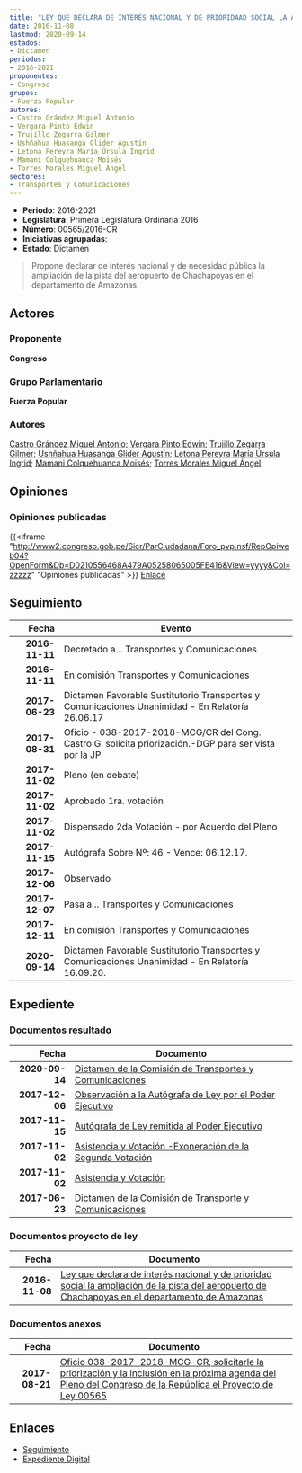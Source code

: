 ```yaml
---
title: "LEY QUE DECLARA DE INTERÉS NACIONAL Y DE PRIORIDAAD SOCIAL LA AMPLIACIÓN DE LA PISTA DEL AEROPUERTO DE CHACHAPOYAS EN EL DEPARTAMENTO DE AMAZONAS."
date: 2016-11-08
lastmod: 2020-09-14
estados:
- Dictamen
periodos:
- 2016-2021
proponentes:
- Congreso
grupos:
- Fuerza Popular
autores:
- Castro Grández Miguel Antonio
- Vergara Pinto Edwin
- Trujillo Zegarra Gilmer
- Ushñahua Huasanga Glider Agustín
- Letona Pereyra María Úrsula Ingrid
- Mamani Colquehuanca Moisés
- Torres Morales Miguel Ángel
sectores:
- Transportes y Comunicaciones
---
```

- **Periodo**: 2016-2021
- **Legislatura**: Primera Legislatura Ordinaria 2016
- **Número**: 00565/2016-CR
- **Iniciativas agrupadas**: 
- **Estado**: Dictamen

> Propone declarar de interés nacional y de necesidad pública la ampliación de la pista del aeropuerto de Chachapoyas en el departamento de Amazonas.


## Actores

### Proponente

**Congreso**

### Grupo Parlamentario

**Fuerza Popular**

### Autores

[Castro Grández Miguel Antonio](mailto:mailto:macastro@congreso.gob.pe); [Vergara Pinto Edwin](mailto:mailto:evergara@congreso.gob.pe); [Trujillo Zegarra Gilmer](mailto:mailto:gtrujilloz@congreso.gob.pe); [Ushñahua Huasanga Glider Agustín](mailto:mailto:gushnahua@congreso.gob.pe); [Letona Pereyra María Úrsula Ingrid](mailto:mailto:mletona@congreso.gob.pe); [Mamani Colquehuanca Moisés](mailto:mailto:mmamani@congreso.gob.pe); [Torres Morales Miguel Ángel](mailto:mailto:mtorresm@congreso.gob.pe)

## Opiniones

### Opiniones publicadas

{{<iframe "http://www2.congreso.gob.pe/Sicr/ParCiudadana/Foro_pvp.nsf/RepOpiweb04?OpenForm&Db=D0210556468A479A05258065005FE416&View=yyyy&Col=zzzzz" "Opiniones publicadas" >}}
[Enlace](http://www2.congreso.gob.pe/Sicr/ParCiudadana/Foro_pvp.nsf/RepOpiweb04?OpenForm&Db=D0210556468A479A05258065005FE416&View=yyyy&Col=zzzzz)


## Seguimiento

| Fecha | Evento |
|------:|--------|
| **2016-11-11** | Decretado a... Transportes y Comunicaciones |
| **2016-11-11** | En comisión Transportes y Comunicaciones |
| **2017-06-23** | Dictamen Favorable Sustitutorio Transportes y Comunicaciones Unanimidad - En Relatoría 26.06.17 |
| **2017-08-31** | Oficio - 038-2017-2018-MCG/CR del Cong. Castro G. solicita priorización.-DGP para ser vista por la JP |
| **2017-11-02** | Pleno (en debate) |
| **2017-11-02** | Aprobado 1ra. votación |
| **2017-11-02** | Dispensado 2da Votación - por Acuerdo del Pleno |
| **2017-11-15** | Autógrafa Sobre Nº: 46 - Vence: 06.12.17. |
| **2017-12-06** | Observado |
| **2017-12-07** | Pasa a... Transportes y Comunicaciones |
| **2017-12-11** | En comisión Transportes y Comunicaciones |
| **2020-09-14** | Dictamen Favorable Sustitutorio Transportes y Comunicaciones Unanimidad - En Relatoría 16.09.20. |

## Expediente

### Documentos resultado

| Fecha | Documento |
|------:|-----------|
| **2020-09-14** | [Dictamen de la Comisión de Transportes y Comunicaciones](http://www.leyes.congreso.gob.pe/Documentos/2016_2021/Dictamenes/Proyectos_de_Ley/00565DC23MAY-20200914.pdf) |
| **2017-12-06** | [Observación a la Autógrafa de Ley por el Poder Ejecutivo](http://www.leyes.congreso.gob.pe/Documentos/2016_2021/Observacion_a_la_Autografa/OBAU0056520171206.pdf) |
| **2017-11-15** | [Autógrafa de Ley remitida al Poder Ejecutivo](http://www.leyes.congreso.gob.pe/Documentos/2016_2021/Autografas/Ley_y_de_Resolucion_Legislativa/AU0056520171115.pdf) |
| **2017-11-02** | [Asistencia y Votación -Exoneración de la Segunda Votación](http://www.leyes.congreso.gob.pe/Documentos/2016_2021/Asistencia_y_Votacion/Proyectos_de_Ley/Exoneracion_de_Segunda_Votacion/ESV0056520171102.pdf) |
| **2017-11-02** | [Asistencia y Votación](http://www.leyes.congreso.gob.pe/Documentos/2016_2021/Asistencia_y_Votacion/Proyectos_de_Ley/AV0056520171102.pdf) |
| **2017-06-23** | [Dictamen de la Comisión de Transporte y Comunicaciones](http://www.leyes.congreso.gob.pe/Documentos/2016_2021/Dictamenes/Proyectos_de_Ley/00565DC23MAY20170623.pdf) |

### Documentos proyecto de ley

| Fecha | Documento |
|------:|-----------|
| **2016-11-08** | [Ley que declara de interés nacional y de prioridad social la ampliación de la pista del aeropuerto de Chachapoyas en el departamento de Amazonas](http://www.leyes.congreso.gob.pe/Documentos/2016_2021/Proyectos_de_Ley_y_de_Resoluciones_Legislativas/PL0056420161108.pdf) |

### Documentos anexos

| Fecha | Documento |
|------:|-----------|
| **2017-08-21** | [Oficio 038-2017-2018-MCG-CR, solicitarle la priorización y la inclusión en la próxima agenda del Pleno del Congreso de la República el Proyecto de Ley 00565](http://www.leyes.congreso.gob.pe/Documentos/2016_2021/Oficios/Congresistas/OFICIO-038-2017-2018-MCG-CR.pdf) |

## Enlaces

- [Seguimiento](http://www2.congreso.gob.pe/Sicr/TraDocEstProc/CLProLey2016.nsf/f7fff46988ca05b1052578e100829cc7/86c1b6a1944012c6052580650064a3ff?OpenDocument)
- [Expediente Digital](http://www2.congreso.gob.pe/Sicr/TraDocEstProc/CLProLey2016.nsf/f7fff46988ca05b1052578e100829cc7/86c1b6a1944012c6052580650064a3ff?OpenDocument&Click=05257FB7005EB655.eb71d0cf91d8294e05256cdf006b5706/$Body/0.1C6C)

